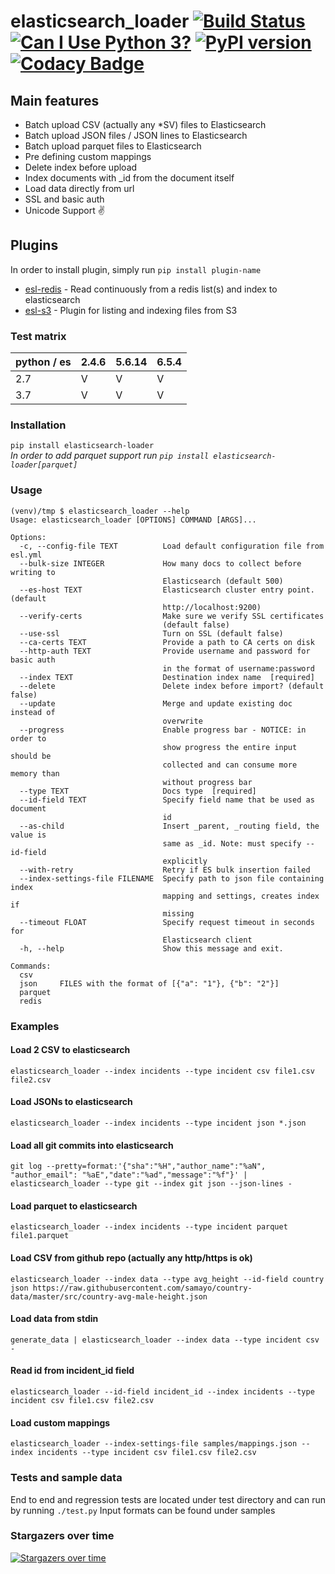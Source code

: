 # elasticsearch_loader [![Build Status](https://travis-ci.org/moshe/elasticsearch_loader.svg?branch=master)](https://travis-ci.org/moshe/elasticsearch_loader) [![Can I Use Python 3?](https://caniusepython3.com/project/elasticsearch-loader.svg)](https://caniusepython3.com/project/elasticsearch-loader) [![PyPI version](https://badge.fury.io/py/elasticsearch_loader.svg)](https://pypi.python.org/pypi/elasticsearch-loader) [![Codacy Badge](https://api.codacy.com/project/badge/Grade/d3cc09c1378b4509a69232e410df2131)](https://app.codacy.com/app/moshe_5/elasticsearch_loader?utm_source=github.com&utm_medium=referral&utm_content=moshe/elasticsearch_loader&utm_campaign=Badge_Grade_Dashboard)

## Main features

-   Batch upload CSV (actually any \*SV) files to Elasticsearch
-   Batch upload JSON files / JSON lines to Elasticsearch
-   Batch upload parquet files to Elasticsearch
-   Pre defining custom mappings
-   Delete index before upload
-   Index documents with \_id from the document itself
-   Load data directly from url
-   SSL and basic auth
-   Unicode Support ✌️

## Plugins
In order to install plugin, simply run `pip install plugin-name`
-   [esl-redis](https://pypi.org/project/esl-redis) - Read continuously from a redis list(s) and index to elasticsearch
-   [esl-s3](https://pypi.org/project/esl-s3) - Plugin for listing and indexing files from S3

### Test matrix

| python / es | 2.4.6 | 5.6.14 | 6.5.4 |
| ----------- | ----- | ----- | ----- |
| 2.7         | V     | V     | V     |
| 3.7         | V     | V     | V     |

### Installation

`pip install elasticsearch-loader`  
_In order to add parquet support run `pip install elasticsearch-loader[parquet]`_

### Usage

```
(venv)/tmp $ elasticsearch_loader --help
Usage: elasticsearch_loader [OPTIONS] COMMAND [ARGS]...

Options:
  -c, --config-file TEXT          Load default configuration file from esl.yml
  --bulk-size INTEGER             How many docs to collect before writing to
                                  Elasticsearch (default 500)
  --es-host TEXT                  Elasticsearch cluster entry point. (default
                                  http://localhost:9200)
  --verify-certs                  Make sure we verify SSL certificates
                                  (default false)
  --use-ssl                       Turn on SSL (default false)
  --ca-certs TEXT                 Provide a path to CA certs on disk
  --http-auth TEXT                Provide username and password for basic auth
                                  in the format of username:password
  --index TEXT                    Destination index name  [required]
  --delete                        Delete index before import? (default false)
  --update                        Merge and update existing doc instead of
                                  overwrite
  --progress                      Enable progress bar - NOTICE: in order to
                                  show progress the entire input should be
                                  collected and can consume more memory than
                                  without progress bar
  --type TEXT                     Docs type  [required]
  --id-field TEXT                 Specify field name that be used as document
                                  id
  --as-child                      Insert _parent, _routing field, the value is
                                  same as _id. Note: must specify --id-field
                                  explicitly
  --with-retry                    Retry if ES bulk insertion failed
  --index-settings-file FILENAME  Specify path to json file containing index
                                  mapping and settings, creates index if
                                  missing
  --timeout FLOAT                 Specify request timeout in seconds for
                                  Elasticsearch client
  -h, --help                      Show this message and exit.

Commands:
  csv
  json     FILES with the format of [{"a": "1"}, {"b": "2"}]
  parquet
  redis

```

### Examples

#### Load 2 CSV to elasticsearch

`elasticsearch_loader --index incidents --type incident csv file1.csv file2.csv`

#### Load JSONs to elasticsearch

`elasticsearch_loader --index incidents --type incident json *.json`

#### Load all git commits into elasticsearch

`git log --pretty=format:'{"sha":"%H","author_name":"%aN", "author_email": "%aE","date":"%ad","message":"%f"}' | elasticsearch_loader --type git --index git json --json-lines -`

#### Load parquet to elasticsearch

`elasticsearch_loader --index incidents --type incident parquet file1.parquet`

#### Load CSV from github repo (actually any http/https is ok)

`elasticsearch_loader --index data --type avg_height --id-field country json https://raw.githubusercontent.com/samayo/country-data/master/src/country-avg-male-height.json`

#### Load data from stdin

`generate_data | elasticsearch_loader --index data --type incident csv -`

#### Read id from incident_id field

`elasticsearch_loader --id-field incident_id --index incidents --type incident csv file1.csv file2.csv`

#### Load custom mappings

`elasticsearch_loader --index-settings-file samples/mappings.json --index incidents --type incident csv file1.csv file2.csv`

### Tests and sample data

End to end and regression tests are located under test directory and can run by running `./test.py`
Input formats can be found under samples

### Stargazers over time

[![Stargazers over time](https://starcharts.herokuapp.com/moshe/elasticsearch_loader.svg)](https://starcharts.herokuapp.com/moshe/elasticsearch_loader)
